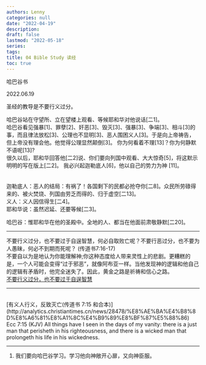 ```yaml
---
authors: Lenny
categories: null
date: "2022-04-19"
description: 
draft: false
lastmod: "2022-05-18"
series: 
tags: 
title: 04 Bible Study 读经
toc: true
---
```

哈巴谷书  

<!--more-->

2022.06.19  

圣经的教导是不要行义过分。  

哈巴谷站在守望所、立在望楼上观看、等候耶和华对他说话[二1]。  
哈巴谷看见强暴[1]、罪孽[2]、奸恶[3]、毁灭[3]、强暴[3]、争端[3]、相斗[3]的事，而且律法放松[3]、公理也不显明[3]、恶人围困义人[3]。于是向上帝祷告，但上帝没有理会他。他觉得公理显然颠倒[3]。  你为何看着不理[13]？你为何静默不语呢[13]?  
很久以后，耶和华回答他[二2]说、你们要向列国中观看、大大惊奇[5]，将这默示明明的写在版上[二2]。  我必兴起迦勒底人[6]，他以自己的势力为神 [11]。  
<br />   
迦勒底人：恶人的结局：有祸了！各国剩下的民都必抢夺你[二8]。众民所劳碌得来的、被火焚烧、列国由劳乏而得的、归于虚空[二13]。  
义人：义人因信得生[二4]。  
耶和华说：虽然迟延、还要等候[二3]。  

哈巴谷：惟耶和华在他的圣殿中。全地的人、都当在他面前肃敬静默[二20]。

____  

不要行义过分，也不要过于自逞智慧，何必自取败亡呢？不要行恶过分，也不要为人愚昧，何必不到期而死呢？ (传道书7:16-17)   
不要自以为是地认为你能理解神;你这种态度给人带来灵性上的悲剧。更糟糕的是，一个人可能会变得“过于邪恶”，就像阿布亚一样。当他发现神的逻辑和他自己的逻辑有矛盾时，他完全迷失了。因此，黄金之路是祈祷和信心之路。  
[不要行义过分，也不要过于自逞智慧](https://www.sohu.com/a/452017435_100232500)  

____  

<br />  
[有义人行义，反致灭亡(传道书 7:15 和合本)] (http://analytics.christiantimes.cn/news/28478/%E8%AE%BA%E4%B8%8D%E8%A6%81%E8%A1%8C%E4%B9%89%E8%BF%87%E5%88%86)  
Ecc 7:15 (KJV)  
All things have I seen in the days of my vanity: there is a just man that perisheth in his righteousness, and there is a wicked man that prolongeth his life in his wickedness.  


____  
1) 我们要向哈巴谷学习。学习他向神敞开心扉，又向神臣服。  

